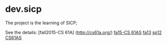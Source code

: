 dev.sicp
========
The project is the learning of SICP;

See the details:
   [fall2015-CS 61A] (http://cs61a.org/)
   [fa15-CS 61AS](http://www.cs61as.org/index.html)
   [fa13](http://www-inst.eecs.berkeley.edu/~cs61a/fa13/)
   [sp12](http://inst.eecs.berkeley.edu/~cs61a/sp12/index.html)
   [CS61AS](https://edge.edx.org/courses/UCBerkeleyX/CS61AS/2014_Spring/courseware/59af4a08fc674596ac07d8a1f06ab667/)
   
